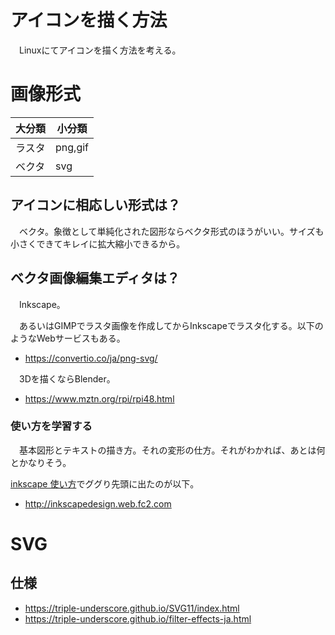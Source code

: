 # アイコンを描く方法

　Linuxにてアイコンを描く方法を考える。

# 画像形式

大分類|小分類
------|------
ラスタ|png,gif
ベクタ|svg

## アイコンに相応しい形式は？

　ベクタ。象徴として単純化された図形ならベクタ形式のほうがいい。サイズも小さくできてキレイに拡大縮小できるから。

## ベクタ画像編集エディタは？

　Inkscape。

　あるいはGIMPでラスタ画像を作成してからInkscapeでラスタ化する。以下のようなWebサービスもある。

* https://convertio.co/ja/png-svg/

　3Dを描くならBlender。

* https://www.mztn.org/rpi/rpi48.html

### 使い方を学習する

　基本図形とテキストの描き方。それの変形の仕方。それがわかれば、あとは何とかなりそう。

[inkscape 使い方](https://www.google.co.jp/search?q=inkscape+%E4%BD%BF%E3%81%84%E6%96%B9&oq=inkscape+%E4%BD%BF%E3%81%84%E6%96%B9&aqs=chrome..69i57.7957j0j7&sourceid=chrome&ie=UTF-8)でググり先頭に出たのが以下。

* http://inkscapedesign.web.fc2.com

# SVG

## 仕様

* https://triple-underscore.github.io/SVG11/index.html
* https://triple-underscore.github.io/filter-effects-ja.html

